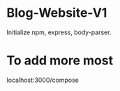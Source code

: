 # Blog-Website-V1

Initialize npm, express, body-parser.

# To add more most

localhost:3000/compose

